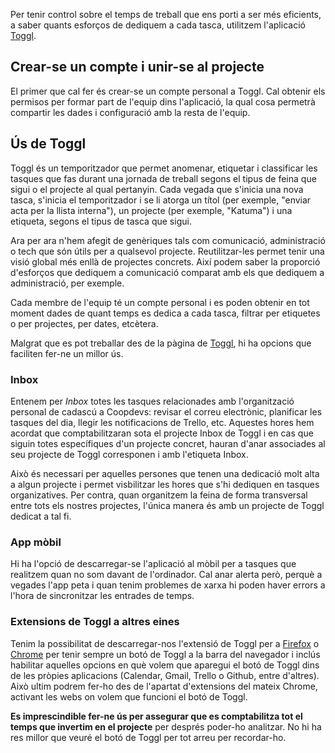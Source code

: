 Per tenir control sobre el temps de treball que ens porti a ser més eficients, a saber quants esforços de dediquem a cada tasca, utilitzem l'aplicació [Toggl](www.toggl.com).

## Crear-se un compte i unir-se al projecte

El primer que cal fer és crear-se un compte personal a Toggl. Cal obtenir els permisos per formar part de l'equip dins l'aplicació, la qual cosa permetrà compartir les dades i configuració amb la resta de l'equip.

## Ús de Toggl

   Toggl és un temporitzador que permet anomenar, etiquetar i classificar les tasques que fas durant una jornada de treball segons el tipus de feina que sigui o el projecte al qual pertanyin. Cada vegada que s'inicia una nova tasca, s'inicia el temporitzador i se li atorga un títol (per exemple, "enviar acta per la llista interna"), un projecte (per exemple, "Katuma") i una etiqueta, segons el tipus de tasca que sigui.

Ara per ara n'hem afegit de genèriques tals com comunicació, administració o tech que són útils per a qualsevol projecte. Reutilitzar-les permet tenir una visió global més enllà de projectes concrets. Així podem saber la proporció d'esforços que dediquem a comunicació comparat amb els que dediquem a administració, per exemple.

Cada membre de l'equip té un compte personal i es poden obtenir en tot moment dades de quant temps es dedica a cada tasca, filtrar per etiquetes o per projectes, per dates, etcètera.

Malgrat que es pot treballar des de la pàgina de [Toggl](www.toggl.com), hi ha opcions que faciliten fer-ne un millor ús.

### Inbox

Entenem per *Inbox* totes les tasques relacionades amb l'organització personal de cadascú a Coopdevs: revisar el correu electrònic, planificar les tasques del dia, llegir les notificacions de Trello, etc. Aquestes hores hem acordat que comptabilitzaran sota el projecte Inbox de Toggl i en cas que siguin totes específiques d'un projecte concret, hauran d'anar associades al seu projecte de Toggl corresponen i amb l'etiqueta Inbox.

Això és necessari per aquelles persones que tenen una dedicació molt alta a algun projecte i permet visbilitzar les hores que s'hi dediquen en tasques organizatives. Per contra, quan organitzem la feina de forma transversal entre tots els nostres projectes, l'única manera és amb un projecte de Toggl dedicat a tal fi.

### App mòbil
Hi ha l'opció de descarregar-se l'aplicació al mòbil per a tasques que realitzem quan no som davant de l'ordinador. Cal anar alerta però, perquè a vegades l'app peta i quan tenim problemes de xarxa hi poden haver errors a l'hora de sincronitzar les entrades de temps.

### Extensions de Toggl a altres eines
Tenim la possibilitat de descarregar-nos l'extensió de Toggl per a [Firefox](https://addons.mozilla.org/en-US/firefox/addon/toggl-button-time-tracker/) o [Chrome](https://chrome.google.com/webstore/detail/toggl-button-productivity/oejgccbfbmkkpaidnkphaiaecficdnfn) per tenir sempre un botó de Toggl a la barra del navegador i inclús habilitar aquelles opcions en què volem que aparegui el botó de Toggl dins de les pròpies aplicacions (Calendar, Gmail, Trello o Github, entre d'altres). Això ultim podrem fer-ho des de l'apartat d'extensions del mateix Chrome, activant les webs on volem que funcioni el botó de Toggl.

**Es imprescindible fer-ne ús per assegurar que es comptabilitza tot el temps que invertim en el projecte** per després poder-ho analitzar. No hi ha res millor que veuré el botó de Toggl per tot arreu per recordar-ho.
